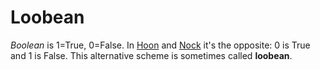 # Loobean

*Boolean* is 1=True, 0=False. In [Hoon](glossary/hoon) and [Nock](glossary/nock) it's the opposite: 0 is True and 1 is False. This alternative scheme is sometimes called **loobean**.
